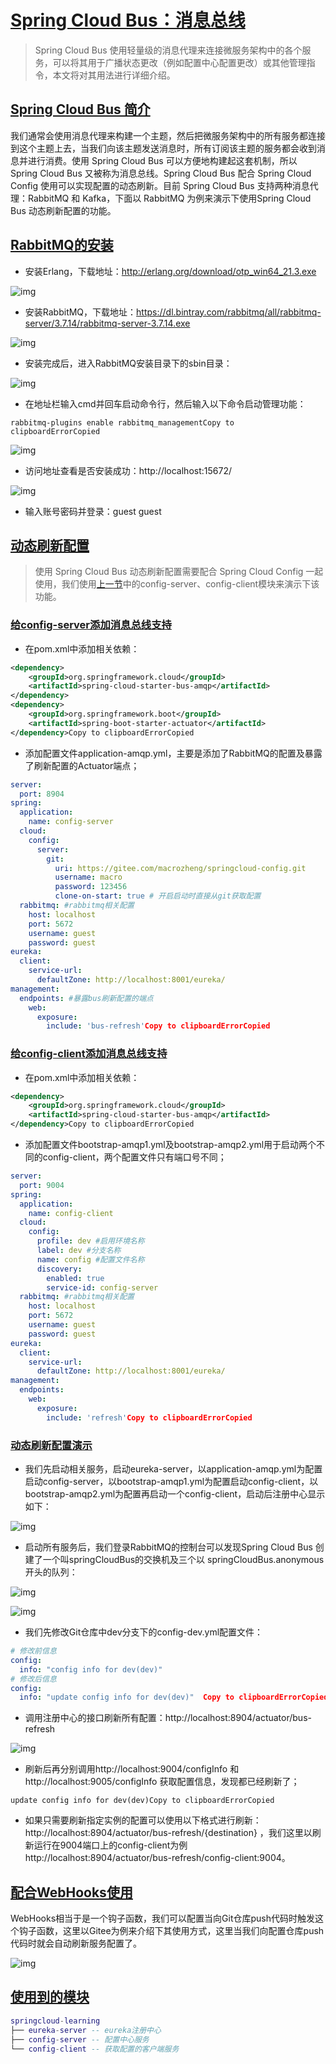 # [Spring Cloud Bus：消息总线](http://www.macrozheng.com/#/cloud/bus?id=spring-cloud-bus：消息总线)

> Spring Cloud Bus 使用轻量级的消息代理来连接微服务架构中的各个服务，可以将其用于广播状态更改（例如配置中心配置更改）或其他管理指令，本文将对其用法进行详细介绍。

## [Spring Cloud Bus 简介](http://www.macrozheng.com/#/cloud/bus?id=spring-cloud-bus-简介)

我们通常会使用消息代理来构建一个主题，然后把微服务架构中的所有服务都连接到这个主题上去，当我们向该主题发送消息时，所有订阅该主题的服务都会收到消息并进行消费。使用 Spring Cloud Bus 可以方便地构建起这套机制，所以 Spring Cloud Bus 又被称为消息总线。Spring Cloud Bus 配合 Spring Cloud Config 使用可以实现配置的动态刷新。目前 Spring Cloud Bus 支持两种消息代理：RabbitMQ 和 Kafka，下面以 RabbitMQ 为例来演示下使用Spring Cloud Bus 动态刷新配置的功能。

## [RabbitMQ的安装](http://www.macrozheng.com/#/cloud/bus?id=rabbitmq的安装)

- 安装Erlang，下载地址：http://erlang.org/download/otp_win64_21.3.exe

![img](http://www.macrozheng.com/images/arch_screen_53.png)

- 安装RabbitMQ，下载地址：https://dl.bintray.com/rabbitmq/all/rabbitmq-server/3.7.14/rabbitmq-server-3.7.14.exe

![img](http://www.macrozheng.com/images/arch_screen_54.png)

- 安装完成后，进入RabbitMQ安装目录下的sbin目录：

![img](http://www.macrozheng.com/images/arch_screen_55.png)

- 在地址栏输入cmd并回车启动命令行，然后输入以下命令启动管理功能：

```
rabbitmq-plugins enable rabbitmq_managementCopy to clipboardErrorCopied
```

![img](http://www.macrozheng.com/images/arch_screen_56.png)

- 访问地址查看是否安装成功：http://localhost:15672/

![img](http://www.macrozheng.com/images/arch_screen_57.png)

- 输入账号密码并登录：guest guest

## [动态刷新配置](http://www.macrozheng.com/#/cloud/bus?id=动态刷新配置)

> 使用 Spring Cloud Bus 动态刷新配置需要配合 Spring Cloud Config 一起使用，我们使用[上一节](https://mp.weixin.qq.com/s/xVsKrGeRInn3fwNWrDF-CQ)中的config-server、config-client模块来演示下该功能。

### [给config-server添加消息总线支持](http://www.macrozheng.com/#/cloud/bus?id=给config-server添加消息总线支持)

- 在pom.xml中添加相关依赖：

```xml
<dependency>
    <groupId>org.springframework.cloud</groupId>
    <artifactId>spring-cloud-starter-bus-amqp</artifactId>
</dependency>
<dependency>
    <groupId>org.springframework.boot</groupId>
    <artifactId>spring-boot-starter-actuator</artifactId>
</dependency>Copy to clipboardErrorCopied
```

- 添加配置文件application-amqp.yml，主要是添加了RabbitMQ的配置及暴露了刷新配置的Actuator端点；

```yaml
server:
  port: 8904
spring:
  application:
    name: config-server
  cloud:
    config:
      server:
        git:
          uri: https://gitee.com/macrozheng/springcloud-config.git
          username: macro
          password: 123456
          clone-on-start: true # 开启启动时直接从git获取配置
  rabbitmq: #rabbitmq相关配置
    host: localhost
    port: 5672
    username: guest
    password: guest
eureka:
  client:
    service-url:
      defaultZone: http://localhost:8001/eureka/
management:
  endpoints: #暴露bus刷新配置的端点
    web:
      exposure:
        include: 'bus-refresh'Copy to clipboardErrorCopied
```

### [给config-client添加消息总线支持](http://www.macrozheng.com/#/cloud/bus?id=给config-client添加消息总线支持)

- 在pom.xml中添加相关依赖：

```xml
<dependency>
    <groupId>org.springframework.cloud</groupId>
    <artifactId>spring-cloud-starter-bus-amqp</artifactId>
</dependency>Copy to clipboardErrorCopied
```

- 添加配置文件bootstrap-amqp1.yml及bootstrap-amqp2.yml用于启动两个不同的config-client，两个配置文件只有端口号不同；

```yaml
server:
  port: 9004
spring:
  application:
    name: config-client
  cloud:
    config:
      profile: dev #启用环境名称
      label: dev #分支名称
      name: config #配置文件名称
      discovery:
        enabled: true
        service-id: config-server
  rabbitmq: #rabbitmq相关配置
    host: localhost
    port: 5672
    username: guest
    password: guest
eureka:
  client:
    service-url:
      defaultZone: http://localhost:8001/eureka/
management:
  endpoints:
    web:
      exposure:
        include: 'refresh'Copy to clipboardErrorCopied
```

### [动态刷新配置演示](http://www.macrozheng.com/#/cloud/bus?id=动态刷新配置演示)

- 我们先启动相关服务，启动eureka-server，以application-amqp.yml为配置启动config-server，以bootstrap-amqp1.yml为配置启动config-client，以bootstrap-amqp2.yml为配置再启动一个config-client，启动后注册中心显示如下：

![img](http://www.macrozheng.com/images/springcloud_config_08.png)

- 启动所有服务后，我们登录RabbitMQ的控制台可以发现Spring Cloud Bus 创建了一个叫springCloudBus的交换机及三个以 springCloudBus.anonymous开头的队列：

![img](http://www.macrozheng.com/images/springcloud_config_10.png)

![img](http://www.macrozheng.com/images/springcloud_config_11.png)

- 我们先修改Git仓库中dev分支下的config-dev.yml配置文件：

```yaml
# 修改前信息
config:
  info: "config info for dev(dev)"
# 修改后信息
config:
  info: "update config info for dev(dev)"  Copy to clipboardErrorCopied
```

- 调用注册中心的接口刷新所有配置：http://localhost:8904/actuator/bus-refresh

![img](http://www.macrozheng.com/images/springcloud_config_09.png)

- 刷新后再分别调用http://localhost:9004/configInfo 和 http://localhost:9005/configInfo 获取配置信息，发现都已经刷新了；

```
update config info for dev(dev)Copy to clipboardErrorCopied
```

- 如果只需要刷新指定实例的配置可以使用以下格式进行刷新：http://localhost:8904/actuator/bus-refresh/{destination} ，我们这里以刷新运行在9004端口上的config-client为例http://localhost:8904/actuator/bus-refresh/config-client:9004。

## [配合WebHooks使用](http://www.macrozheng.com/#/cloud/bus?id=配合webhooks使用)

WebHooks相当于是一个钩子函数，我们可以配置当向Git仓库push代码时触发这个钩子函数，这里以Gitee为例来介绍下其使用方式，这里当我们向配置仓库push代码时就会自动刷新服务配置了。

![img](http://www.macrozheng.com/images/springcloud_config_12.png)

## [使用到的模块](http://www.macrozheng.com/#/cloud/bus?id=使用到的模块)

```lua
springcloud-learning
├── eureka-server -- eureka注册中心
├── config-server -- 配置中心服务
└── config-client -- 获取配置的客户端服务
```